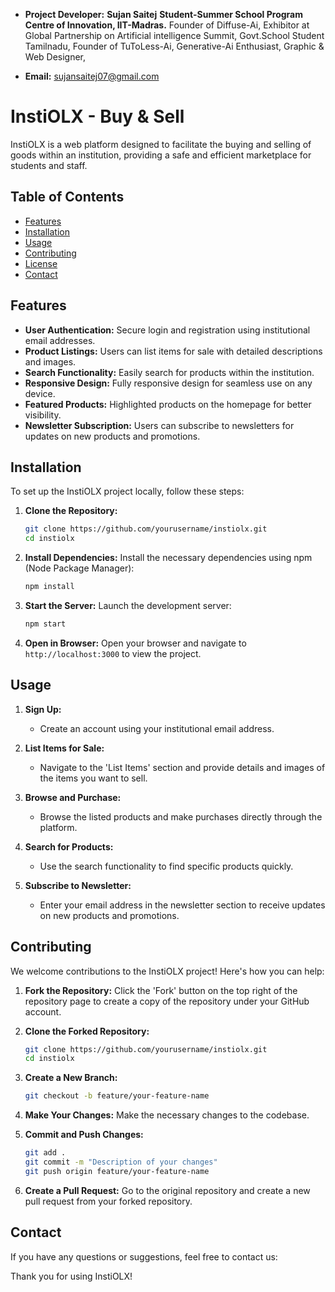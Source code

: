 - **Project Developer:** 
**Sujan Saitej**
**Student-Summer School Program
Centre of Innovation,
IIT-Madras.**
Founder of Diffuse-Ai,
Exhibitor at Global Partnership on Artificial intelligence Summit,
Govt.School Student Tamilnadu,
Founder of TuToLess-Ai,
Generative-Ai Enthusiast,
Graphic & Web Designer,

- **Email:** sujansaitej07@gmail.com

# InstiOLX - Buy & Sell

InstiOLX is a web platform designed to facilitate the buying and selling of goods within an institution, providing a safe and efficient marketplace for students and staff.

## Table of Contents

- [Features](#features)
- [Installation](#installation)
- [Usage](#usage)
- [Contributing](#contributing)
- [License](#license)
- [Contact](#contact)

## Features

- **User Authentication:** Secure login and registration using institutional email addresses.
- **Product Listings:** Users can list items for sale with detailed descriptions and images.
- **Search Functionality:** Easily search for products within the institution.
- **Responsive Design:** Fully responsive design for seamless use on any device.
- **Featured Products:** Highlighted products on the homepage for better visibility.
- **Newsletter Subscription:** Users can subscribe to newsletters for updates on new products and promotions.

## Installation

To set up the InstiOLX project locally, follow these steps:

1. **Clone the Repository:**
    ```bash
    git clone https://github.com/yourusername/instiolx.git
    cd instiolx
    ```

2. **Install Dependencies:**
    Install the necessary dependencies using npm (Node Package Manager):
    ```bash
    npm install
    ```

3. **Start the Server:**
    Launch the development server:
    ```bash
    npm start
    ```

4. **Open in Browser:**
    Open your browser and navigate to `http://localhost:3000` to view the project.

## Usage

1. **Sign Up:**
   - Create an account using your institutional email address.
   
2. **List Items for Sale:**
   - Navigate to the 'List Items' section and provide details and images of the items you want to sell.
   
3. **Browse and Purchase:**
   - Browse the listed products and make purchases directly through the platform.

4. **Search for Products:**
   - Use the search functionality to find specific products quickly.

5. **Subscribe to Newsletter:**
   - Enter your email address in the newsletter section to receive updates on new products and promotions.

## Contributing

We welcome contributions to the InstiOLX project! Here's how you can help:

1. **Fork the Repository:**
    Click the 'Fork' button on the top right of the repository page to create a copy of the repository under your GitHub account.

2. **Clone the Forked Repository:**
    ```bash
    git clone https://github.com/yourusername/instiolx.git
    cd instiolx
    ```

3. **Create a New Branch:**
    ```bash
    git checkout -b feature/your-feature-name
    ```

4. **Make Your Changes:**
    Make the necessary changes to the codebase.

5. **Commit and Push Changes:**
    ```bash
    git add .
    git commit -m "Description of your changes"
    git push origin feature/your-feature-name
    ```

6. **Create a Pull Request:**
    Go to the original repository and create a new pull request from your forked repository.


## Contact

If you have any questions or suggestions, feel free to contact us:


Thank you for using InstiOLX!
